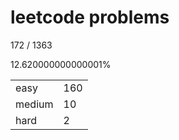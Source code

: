 # leetcode problems

172 / 1363

12.620000000000001%

|        |     |
| ------ | --- |
| easy   | 160  |
| medium | 10   |
| hard   | 2   |

